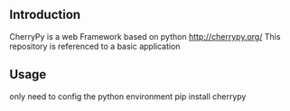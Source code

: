 ## Introduction
CherryPy is a web Framework based on python  http://cherrypy.org/
This repository is referenced to a basic application

## Usage
only need to config the python environment
pip install cherrypy